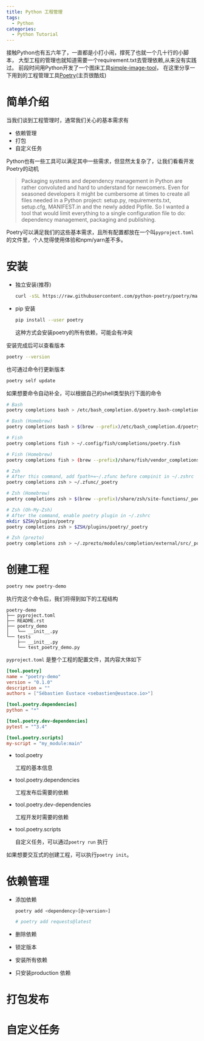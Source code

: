 ```yaml
---
title: Python 工程管理
tags:
  - Python
categories:
  - Python Tutorial
---
```


接触Python也有五六年了，一直都是小打小闹，撑死了也就一个几十行的小脚本，
大型工程的管理也就知道需要一个requirement.txt去管理依赖,从来没有实践过。
前段时间用Python开发了一个图床工具[simple-image-tool](https://github.com/sjmyuan/simple-image-tool)，
在这里分享一下用到的工程管理工具[Poetry](https://python-poetry.org/)(主页很酷炫)

# 简单介绍

当我们谈到工程管理时，通常我们关心的基本需求有

* 依赖管理
* 打包
* 自定义任务

Python也有一些工具可以满足其中一些需求，但显然太复杂了，让我们看看开发Poetry的动机

> Packaging systems and dependency management in Python are rather convoluted and hard to understand for newcomers. Even for seasoned developers it might be cumbersome at times to create all files needed in a Python project: setup.py, requirements.txt, setup.cfg, MANIFEST.in and the newly added Pipfile.
> So I wanted a tool that would limit everything to a single configuration file to do: dependency management, packaging and publishing.

Poetry可以满足我们的这些基本需求，且所有配置都放在一个叫`pyproject.toml`的文件里，个人觉得使用体验和npm/yarn差不多。

# 安装

* 独立安装(推荐)

  ```bash
  curl -sSL https://raw.githubusercontent.com/python-poetry/poetry/master/get-poetry.py | python
  ```

* pip 安装

  ```bash
  pip install --user poetry
  ```

  这种方式会安装poetry的所有依赖，可能会有冲突

安装完成后可以查看版本

```bash
poetry --version
```

也可通过命令行更新版本

```bash
poetry self update
```

如果想要命令自动补全，可以根据自己的shell类型执行下面的命令

```bash
# Bash
poetry completions bash > /etc/bash_completion.d/poetry.bash-completion

# Bash (Homebrew)
poetry completions bash > $(brew --prefix)/etc/bash_completion.d/poetry.bash-completion

# Fish
poetry completions fish > ~/.config/fish/completions/poetry.fish

# Fish (Homebrew)
poetry completions fish > (brew --prefix)/share/fish/vendor_completions.d/poetry.fish

# Zsh
# After this command, add fpath+=~/.zfunc before compinit in ~/.zshrc
poetry completions zsh > ~/.zfunc/_poetry

# Zsh (Homebrew)
poetry completions zsh > $(brew --prefix)/share/zsh/site-functions/_poetry

# Zsh (Oh-My-Zsh)
# After the command, enable poetry plugin in ~/.zshrc
mkdir $ZSH/plugins/poetry
poetry completions zsh > $ZSH/plugins/poetry/_poetry

# Zsh (prezto)
poetry completions zsh > ~/.zprezto/modules/completion/external/src/_poetry
```

# 创建工程

```bash
poetry new poetry-demo
```

执行完这个命令后，我们将得到如下的工程结构

```
poetry-demo
├── pyproject.toml
├── README.rst
├── poetry_demo
│   └── __init__.py
└── tests
    ├── __init__.py
    └── test_poetry_demo.py
```

`pyproject.toml` 是整个工程的配置文件，其内容大体如下

```toml
[tool.poetry]
name = "poetry-demo"
version = "0.1.0"
description = ""
authors = ["Sébastien Eustace <sebastien@eustace.io>"]

[tool.poetry.dependencies]
python = "*"

[tool.poetry.dev-dependencies]
pytest = "^3.4"

[tool.poetry.scripts]
my-script = "my_module:main"
```

* tool.poetry

  工程的基本信息

* tool.poetry.dependencies

  工程发布后需要的依赖

* tool.poetry.dev-dependencies

  工程开发时需要的依赖

* tool.poetry.scripts

  自定义任务，可以通过`poetry run` 执行

如果想要交互式的创建工程，可以执行`poetry init`。


# 依赖管理

* 添加依赖

  ```bash
  poetry add <dependency>[@<version>]

  # poetry add requests@latest
  ```

* 删除依赖
* 锁定版本
* 安装所有依赖
* 只安装production 依赖

# 打包发布

# 自定义任务
